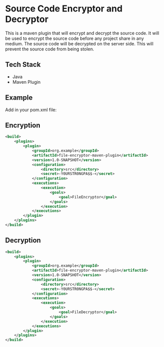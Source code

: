 # Source Code Encryptor and Decryptor

This is a maven plugin that will encrypt and decrypt the source code. It will be used to encrypt the source code before
any project share in any medium. The source code will be decrypted on the server side. This will prevent the source code
from being stolen.

## Tech Stack

* Java
* Maven Plugin

## Example

Add in your pom.xml file:

## Encryption
```xml
<build>
    <plugins>
        <plugin>
            <groupId>org.example</groupId>
            <artifactId>file-encryptor-maven-plugin</artifactId>
            <version>1.0-SNAPSHOT</version>
            <configuration>
                <directory>src</directory>
                <secret>-Y0URSTR0NGPA$$-</secret>
            </configuration>
            <executions>
                <execution>
                    <goals>
                        <goal>FileEncryptor</goal>
                    </goals>
                </execution>
            </executions>
        </plugin>
    </plugins>
</build>
```
## Decryption
```xml
<build>
    <plugins>
        <plugin>
            <groupId>org.example</groupId>
            <artifactId>file-encryptor-maven-plugin</artifactId>
            <version>1.0-SNAPSHOT</version>
            <configuration>
                <directory>src</directory>
                <secret>-Y0URSTR0NGPA$$-</secret>
            </configuration>
            <executions>
                <execution>
                    <goals>
                        <goal>FileDecryptor</goal>
                    </goals>
                </execution>
            </executions>
        </plugin>
    </plugins>
</build>
```
